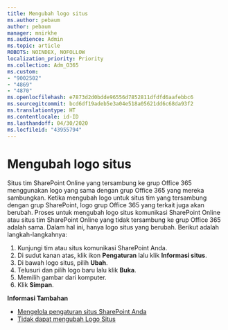 ```yaml
---
title: Mengubah logo situs
ms.author: pebaum
author: pebaum
manager: mnirkhe
ms.audience: Admin
ms.topic: article
ROBOTS: NOINDEX, NOFOLLOW
localization_priority: Priority
ms.collection: Adm_O365
ms.custom:
- "9002502"
- "4869"
- "4870"
ms.openlocfilehash: e7873d2d0bdde96556d7852811dfdfd6aafebbc6
ms.sourcegitcommit: bcd6df19adeb5e3a04e518a05621dd6c68da93f2
ms.translationtype: HT
ms.contentlocale: id-ID
ms.lasthandoff: 04/30/2020
ms.locfileid: "43955794"
---
```

# <a name="change-site-logo"></a>Mengubah logo situs

Situs tim SharePoint Online yang tersambung ke grup Office 365 menggunakan logo yang sama dengan grup Office 365 yang mereka sambungkan. Ketika mengubah logo untuk situs tim yang tersambung dengan grup SharePoint, logo grup Office 365 yang terkait juga akan berubah. Proses untuk mengubah logo situs komunikasi SharePoint Online atau situs tim SharePoint Online yang tidak tersambung ke grup Office 365 adalah sama. Dalam hal ini, hanya logo situs yang berubah. Berikut adalah langkah-langkahnya:

1. Kunjungi tim atau situs komunikasi SharePoint Anda.
2. Di sudut kanan atas, klik ikon **Pengaturan** lalu klik **Informasi situs**.
3. Di bawah logo situs, pilih **Ubah**.
4. Telusuri dan pilih logo baru lalu klik **Buka**.
5. Memilih gambar dari komputer.
6. Klik **Simpan**.

**Informasi Tambahan**

- [Mengelola pengaturan situs SharePoint Anda](https://support.office.com/article/manage-your-sharepoint-site-settings-8376034d-d0c7-446e-9178-6ab51c58df42)
- [Tidak dapat mengubah Logo Situs](https://docs.microsoft.com/sharepoint/troubleshoot/sites/error-when-changing-o365-site-logo)
